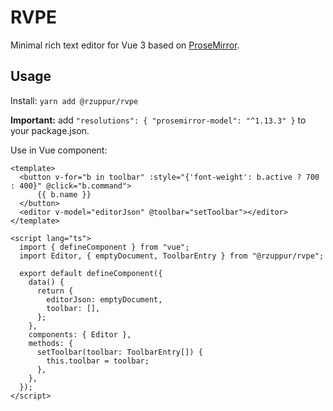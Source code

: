 # RVPE

Minimal rich text editor for Vue 3 based on [ProseMirror](https://prosemirror.net/).

## Usage
Install: `yarn add @rzuppur/rvpe`

**Important:** add `"resolutions": {
"prosemirror-model": "^1.13.3"
}` to your package.json.

Use in Vue component:

```vue
<template>
  <button v-for="b in toolbar" :style="{'font-weight': b.active ? 700 : 400}" @click="b.command">
      {{ b.name }}
  </button>
  <editor v-model="editorJson" @toolbar="setToolbar"></editor>
</template>

<script lang="ts">
  import { defineComponent } from "vue";
  import Editor, { emptyDocument, ToolbarEntry } from "@rzuppur/rvpe";

  export default defineComponent({
    data() {
      return {
        editorJson: emptyDocument,
        toolbar: [],
      };
    },
    components: { Editor },
    methods: {
      setToolbar(toolbar: ToolbarEntry[]) {
        this.toolbar = toolbar;
      },
    },
  });
</script>
```
